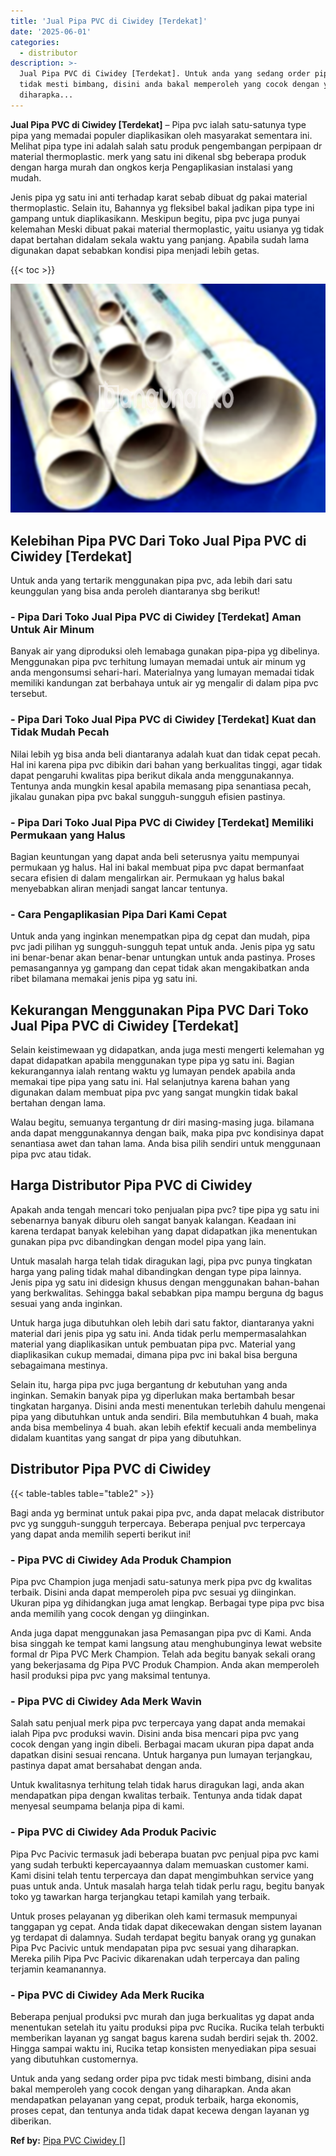 ```yaml
---
title: 'Jual Pipa PVC di Ciwidey [Terdekat]'
date: '2025-06-01'
categories:
  - distributor
description: >-
  Jual Pipa PVC di Ciwidey [Terdekat]. Untuk anda yang sedang order pipa pvc
  tidak mesti bimbang, disini anda bakal memperoleh yang cocok dengan yang
  diharapka...
---
```


**Jual Pipa PVC di Ciwidey \[Terdekat\]** – Pipa pvc ialah satu-satunya type pipa yang memadai populer diaplikasikan oleh masyarakat sementara ini. Melihat pipa type ini adalah salah satu produk pengembangan perpipaan dr material thermoplastic. merk yang satu ini dikenal sbg beberapa produk dengan harga murah dan ongkos kerja Pengaplikasian instalasi yang mudah.

Jenis pipa yg satu ini anti terhadap karat sebab dibuat dg pakai material thermoplastic. Selain itu, Bahannya yg fleksibel bakal jadikan pipa type ini gampang untuk diaplikasikann. Meskipun begitu, pipa pvc juga punyai kelemahan Meski dibuat pakai material thermoplastic, yaitu usianya yg tidak dapat bertahan didalam sekala waktu yang panjang. Apabila sudah lama digunakan dapat sebabkan kondisi pipa menjadi lebih getas.

{{< toc >}}

![Jual Pipa PVC di Ciwidey [Terdekat]](/images/jaul-pipa-pvc-13.png)

## Kelebihan Pipa PVC Dari Toko Jual Pipa PVC di Ciwidey \[Terdekat\]

Untuk anda yang tertarik menggunakan pipa pvc, ada lebih dari satu keunggulan yang bisa anda peroleh diantaranya sbg berikut!

### \- Pipa Dari Toko Jual Pipa PVC di Ciwidey \[Terdekat\] Aman Untuk Air Minum

Banyak air yang diproduksi oleh lemabaga gunakan pipa-pipa yg dibelinya. Menggunakan pipa pvc terhitung lumayan memadai untuk air minum yg anda mengonsumsi sehari-hari. Materialnya yang lumayan memadai tidak memiliki kandungan zat berbahaya untuk air yg mengalir di dalam pipa pvc tersebut.

### \- Pipa Dari Toko Jual Pipa PVC di Ciwidey \[Terdekat\] Kuat dan Tidak Mudah Pecah

Nilai lebih yg bisa anda beli diantaranya adalah kuat dan tidak cepat pecah. Hal ini karena pipa pvc dibikin dari bahan yang berkualitas tinggi, agar tidak dapat pengaruhi kwalitas pipa berikut dikala anda menggunakannya. Tentunya anda mungkin kesal apabila memasang pipa senantiasa pecah, jikalau gunakan pipa pvc bakal sungguh-sungguh efisien pastinya.

### \- Pipa Dari Toko Jual Pipa PVC di Ciwidey \[Terdekat\] Memiliki Permukaan yang Halus

Bagian keuntungan yang dapat anda beli seterusnya yaitu mempunyai permukaan yg halus. Hal ini bakal membuat pipa pvc dapat bermanfaat secara efisien di dalam mengalirkan air. Permukaan yg halus bakal menyebabkan aliran menjadi sangat lancar tentunya.

### \- Cara Pengaplikasian Pipa Dari Kami Cepat

Untuk anda yang inginkan menempatkan pipa dg cepat dan mudah, pipa pvc jadi pilihan yg sungguh-sungguh tepat untuk anda. Jenis pipa yg satu ini benar-benar akan benar-benar untungkan untuk anda pastinya. Proses pemasangannya yg gampang dan cepat tidak akan mengakibatkan anda ribet bilamana memakai jenis pipa yg satu ini.

## Kekurangan Menggunakan Pipa PVC Dari Toko Jual Pipa PVC di Ciwidey \[Terdekat\]

Selain keistimewaan yg didapatkan, anda juga mesti mengerti kelemahan yg dapat didapatkan apabila menggunakan type pipa yg satu ini. Bagian kekurangannya ialah rentang waktu yg lumayan pendek apabila anda memakai tipe pipa yang satu ini. Hal selanjutnya karena bahan yang digunakan dalam membuat pipa pvc yang sangat mungkin tidak bakal bertahan dengan lama.

Walau begitu, semuanya tergantung dr diri masing-masing juga. bilamana anda dapat menggunakannya dengan baik, maka pipa pvc kondisinya dapat senantiasa awet dan tahan lama. Anda bisa pilih sendiri untuk menggunaan pipa pvc atau tidak.

## Harga Distributor Pipa PVC di Ciwidey

Apakah anda tengah mencari toko penjualan pipa pvc? tipe pipa yg satu ini sebenarnya banyak diburu oleh sangat banyak kalangan. Keadaan ini karena terdapat banyak kelebihan yang dapat didapatkan jika menentukan gunakan pipa pvc dibandingkan dengan model pipa yang lain.

Untuk masalah harga telah tidak diragukan lagi, pipa pvc punya tingkatan harga yang paling tidak mahal dibandingkan dengan type pipa lainnya. Jenis pipa yg satu ini didesign khusus dengan menggunakan bahan-bahan yang berkwalitas. Sehingga bakal sebabkan pipa mampu berguna dg bagus sesuai yang anda inginkan.

Untuk harga juga dibutuhkan oleh lebih dari satu faktor, diantaranya yakni material dari jenis pipa yg satu ini. Anda tidak perlu mempermasalahkan material yang diaplikasikan untuk pembuatan pipa pvc. Material yang diaplikasikan cukup memadai, dimana pipa pvc ini bakal bisa berguna sebagaimana mestinya.

Selain itu, harga pipa pvc juga bergantung dr kebutuhan yang anda inginkan. Semakin banyak pipa yg diperlukan maka bertambah besar tingkatan harganya. Disini anda mesti menentukan terlebih dahulu mengenai pipa yang dibutuhkan untuk anda sendiri. Bila membutuhkan 4 buah, maka anda bisa membelinya 4 buah. akan lebih efektif kecuali anda membelinya didalam kuantitas yang sangat dr pipa yang dibutuhkan.

## Distributor Pipa PVC di Ciwidey

{{< table-tables table="table2" >}}

Bagi anda yg berminat untuk pakai pipa pvc, anda dapat melacak distributor pvc yg sungguh-sungguh terpercaya. Beberapa penjual pvc terpercaya yang dapat anda memilih seperti berikut ini!

### \- Pipa PVC di Ciwidey Ada Produk Champion

Pipa pvc Champion juga menjadi satu-satunya merk pipa pvc dg kwalitas terbaik. Disini anda dapat memperoleh pipa pvc sesuai yg diinginkan. Ukuran pipa yg dihidangkan juga amat lengkap. Berbagai type pipa pvc bisa anda memilih yang cocok dengan yg diinginkan.

Anda juga dapat menggunakan jasa Pemasangan pipa pvc di Kami. Anda bisa singgah ke tempat kami langsung atau menghubunginya lewat website formal dr Pipa PVC Merk Champion. Telah ada begitu banyak sekali orang yang bekerjasama dg Pipa PVC Produk Champion. Anda akan memperoleh hasil produksi pipa pvc yang maksimal tentunya.

### \- Pipa PVC di Ciwidey Ada Merk Wavin

Salah satu penjual merk pipa pvc terpercaya yang dapat anda memakai ialah Pipa pvc produksi wavin. Disini anda bisa mencari pipa pvc yang cocok dengan yang ingin dibeli. Berbagai macam ukuran pipa dapat anda dapatkan disini sesuai rencana. Untuk harganya pun lumayan terjangkau, pastinya dapat amat bersahabat dengan anda.

Untuk kwalitasnya terhitung telah tidak harus diragukan lagi, anda akan mendapatkan pipa dengan kwalitas terbaik. Tentunya anda tidak dapat menyesal seumpama belanja pipa di kami.

### \- Pipa PVC di Ciwidey Ada Produk Pacivic

Pipa Pvc Pacivic termasuk jadi beberapa buatan pvc penjual pipa pvc kami yang sudah terbukti kepercayaannya dalam memuaskan customer kami. Kami disini telah tentu terpercaya dan dapat mengimbuhkan service yang puas untuk anda. Untuk masalah harga telah tidak perlu ragu, begitu banyak toko yg tawarkan harga terjangkau tetapi kamilah yang terbaik.

Untuk proses pelayanan yg diberikan oleh kami termasuk mempunyai tanggapan yg cepat. Anda tidak dapat dikecewakan dengan sistem layanan yg terdapat di dalamnya. Sudah terdapat begitu banyak orang yg gunakan Pipa Pvc Pacivic untuk mendapatan pipa pvc sesuai yang diharapkan. Mereka pilih Pipa Pvc Pacivic dikarenakan udah terpercaya dan paling terjamin keamanannya.

### \- Pipa PVC di Ciwidey Ada Merk Rucika

Beberapa penjual produksi pvc murah dan juga berkualitas yg dapat anda menentukan setelah itu yaitu produksi pipa pvc Rucika. Rucika telah terbukti memberikan layanan yg sangat bagus karena sudah berdiri sejak th. 2002. Hingga sampai waktu ini, Rucika tetap konsisten menyediakan pipa sesuai yang dibutuhkan customernya.

Untuk anda yang sedang order pipa pvc tidak mesti bimbang, disini anda bakal memperoleh yang cocok dengan yang diharapkan. Anda akan mendapatkan pelayanan yang cepat, produk terbaik, harga ekonomis, proses cepat, dan tentunya anda tidak dapat kecewa dengan layanan yg diberikan.

**Ref by:** [Pipa PVC Ciwidey []](https://id.wikipedia.org/wiki/Pipa)
